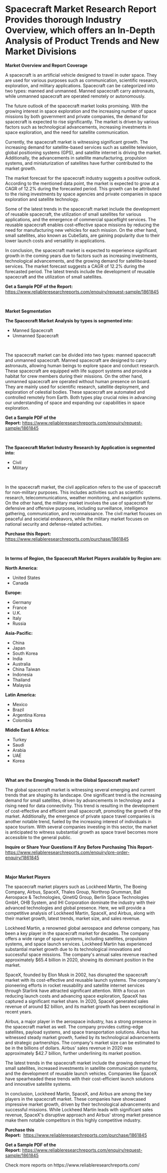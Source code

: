 <p><h1>Spacecraft Market Research Report Provides thorough Industry Overview, which offers an In-Depth Analysis of Product Trends and New Market Divisions</h1></p><p><strong>Market Overview and Report Coverage</strong></p>
<p><p>A spacecraft is an artificial vehicle designed to travel in outer space. They are used for various purposes such as communication, scientific research, exploration, and military applications. Spacecraft can be categorized into two types: manned and unmanned. Manned spacecraft carry astronauts, while unmanned spacecraft are operated remotely or autonomously.</p><p>The future outlook of the spacecraft market looks promising. With the growing interest in space exploration and the increasing number of space missions by both government and private companies, the demand for spacecraft is expected to rise significantly. The market is driven by various factors such as technological advancements, increasing investments in space exploration, and the need for satellite communication.</p><p>Currently, the spacecraft market is witnessing significant growth. The increasing demand for satellite-based services such as satellite television, global positioning systems (GPS), and satellite internet is driving the market. Additionally, the advancements in satellite manufacturing, propulsion systems, and miniaturization of satellites have further contributed to the market growth.</p><p>The market forecast for the spacecraft industry suggests a positive outlook. According to the mentioned data point, the market is expected to grow at a CAGR of 12.2% during the forecasted period. This growth can be attributed to the rising investments by space agencies and private companies in space exploration and satellite technology.</p><p>Some of the latest trends in the spacecraft market include the development of reusable spacecraft, the utilization of small satellites for various applications, and the emergence of commercial spaceflight services. The reusable spacecraft enables cost-effective space missions by reducing the need for manufacturing new vehicles for each mission. On the other hand, small satellites, also known as CubeSats, are gaining popularity due to their lower launch costs and versatility in applications.</p><p>In conclusion, the spacecraft market is expected to experience significant growth in the coming years due to factors such as increasing investments, technological advancements, and the growing demand for satellite-based services. The market forecast suggests a CAGR of 12.2% during the forecasted period. The latest trends include the development of reusable spacecraft and the utilization of small satellites.</p></p>
<p><strong>Get a Sample PDF of the Report:</strong> <a href="https://www.reliableresearchreports.com/enquiry/request-sample/1861845">https://www.reliableresearchreports.com/enquiry/request-sample/1861845</a></p>
<p>&nbsp;</p>
<p><strong>Market Segmentation</strong></p>
<p><strong>The Spacecraft Market Analysis by types is segmented into:</strong></p>
<p><ul><li>Manned Spacecraft</li><li>Unmanned Spacecraft</li></ul></p>
<p>&nbsp;</p>
<p><p>The spacecraft market can be divided into two types: manned spacecraft and unmanned spacecraft. Manned spacecraft are designed to carry astronauts, allowing human beings to explore space and conduct research. These spacecraft are equipped with life support systems and provide a habitat for crew members during their missions. On the other hand, unmanned spacecraft are operated without human presence on board. They are mainly used for scientific research, satellite deployment, and exploration of celestial bodies. These spacecraft are automated and controlled remotely from Earth. Both types play crucial roles in advancing our understanding of space and expanding our capabilities in space exploration.</p></p>
<p><strong>Get a Sample PDF of the Report:</strong>&nbsp;<a href="https://www.reliableresearchreports.com/enquiry/request-sample/1861845">https://www.reliableresearchreports.com/enquiry/request-sample/1861845</a></p>
<p>&nbsp;</p>
<p><strong>The Spacecraft Market Industry Research by Application is segmented into:</strong></p>
<p><ul><li>Civil</li><li>Military</li></ul></p>
<p>&nbsp;</p>
<p><p>In the spacecraft market, the civil application refers to the use of spacecraft for non-military purposes. This includes activities such as scientific research, telecommunications, weather monitoring, and navigation systems. On the other hand, the military market involves the use of spacecraft for defensive and offensive purposes, including surveillance, intelligence gathering, communication, and reconnaissance. The civil market focuses on peaceful and societal endeavors, while the military market focuses on national security and defense-related activities.</p></p>
<p><strong>Purchase this Report:</strong>&nbsp; <a href="https://www.reliableresearchreports.com/purchase/1861845">https://www.reliableresearchreports.com/purchase/1861845</a></p>
<p>&nbsp;</p>
<p><strong>In terms of Region, the Spacecraft Market Players available by Region are:</strong></p>
<p>
    <p> <strong> North America: </strong>
        <ul>
            <li>United States</li>
            <li>Canada</li>
        </ul>
        </p> 
    <p> <strong> Europe: </strong>
        <ul>
            <li>Germany</li>
            <li>France</li>
            <li>U.K.</li>
            <li>Italy</li>
            <li>Russia</li>
        </ul>
        </p> 
    <p> <strong> Asia-Pacific: </strong>
        <ul>
            <li>China</li>
            <li>Japan</li>
            <li>South Korea</li>
            <li>India</li>
            <li>Australia</li>
            <li>China Taiwan</li>
            <li>Indonesia</li>
            <li>Thailand</li>
            <li>Malaysia</li>
        </ul>
        </p> 
    <p> <strong> Latin America: </strong>
        <ul>
            <li>Mexico</li>
            <li>Brazil</li>
            <li>Argentina Korea</li>
            <li>Colombia</li>
        </ul>
        </p> 
    <p> <strong> Middle East & Africa: </strong>
        <ul>
            <li>Turkey</li>
            <li>Saudi</li>
            <li>Arabia</li>
            <li>UAE</li>
            <li>Korea</li>
        </ul>
    </p>
    </p>
<p>&nbsp;</p>
<p><strong>What are the Emerging Trends in the Global Spacecraft market?</strong></p>
<p><p>The global spacecraft market is witnessing several emerging and current trends that are shaping its landscape. One significant trend is the increasing demand for small satellites, driven by advancements in technology and a rising need for data connectivity. This trend is resulting in the development of cost-effective and efficient small spacecraft, promoting the growth of the market. Additionally, the emergence of private space travel companies is another notable trend, fueled by the increasing interest of individuals in space tourism. With several companies investing in this sector, the market is anticipated to witness substantial growth as space travel becomes more accessible to the general public.</p></p>
<p><strong>Inquire or Share Your Questions If Any Before Purchasing This Report</strong>- <a href="https://www.reliableresearchreports.com/enquiry/pre-order-enquiry/1861845">https://www.reliableresearchreports.com/enquiry/pre-order-enquiry/1861845</a></p>
<p>&nbsp;</p>
<p><strong>Major Market Players</strong></p>
<p><p>The spacecraft market players such as Lockheed Martin, The Boeing Company, Airbus, SpaceX, Thales Group, Northrop Grumman, Ball Aerospace & Technologies, QinetiQ Group, Berlin Space Technologies GmbH, OHB System, and IHI Corporation dominate the industry with their advanced technologies and global presence. Here, we will provide a competitive analysis of Lockheed Martin, SpaceX, and Airbus, along with their market growth, latest trends, market size, and sales revenue.</p><p>Lockheed Martin, a renowned global aerospace and defense company, has been a key player in the spacecraft market for decades. The company offers a wide range of space systems, including satellites, propulsion systems, and space launch services. Lockheed Martin has experienced substantial market growth due to its technological innovations and successful space missions. The company's annual sales revenue reached approximately $65.4 billion in 2020, showing its dominant position in the market.</p><p>SpaceX, founded by Elon Musk in 2002, has disrupted the spacecraft market with its cost-effective and reusable launch systems. The company's pioneering efforts in rocket reusability and satellite internet services through Starlink have attracted significant attention. With a focus on reducing launch costs and advancing space exploration, SpaceX has captured a significant market share. In 2020, SpaceX generated sales revenue of around $2 billion, and its market growth has been exceptional in recent years.</p><p>Airbus, a major player in the aerospace industry, has a strong presence in the spacecraft market as well. The company provides cutting-edge satellites, payload systems, and space transportation solutions. Airbus has witnessed steady market growth, fueled by its technological advancements and strategic partnerships. The company's market size can be estimated to be in the billions of dollars. Airbus' sales revenue in 2020 was approximately $42.7 billion, further underlining its market position.</p><p>The latest trends in the spacecraft market include the growing demand for small satellites, increased investments in satellite communication systems, and the development of reusable launch vehicles. Companies like SpaceX have spearheaded these trends with their cost-efficient launch solutions and innovative satellite systems.</p><p>In conclusion, Lockheed Martin, SpaceX, and Airbus are among the key players in the spacecraft market. These companies have showcased impressive market growth, driven by their technological advancements and successful missions. While Lockheed Martin leads with significant sales revenue, SpaceX's disruptive approach and Airbus' strong market presence make them notable competitors in this highly competitive industry.</p></p>
<p><strong>Purchase this Report:</strong>&nbsp;&nbsp;<a href="https://www.reliableresearchreports.com/purchase/1861845">https://www.reliableresearchreports.com/purchase/1861845</a></p>
<p></p>
<p><strong>Get a Sample PDF of the Report:</strong>&nbsp;<a href="https://www.reliableresearchreports.com/enquiry/request-sample/1861845">https://www.reliableresearchreports.com/enquiry/request-sample/1861845</a></p>
<p>Check more reports on https://www.reliableresearchreports.com/</p>
